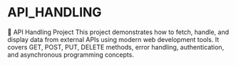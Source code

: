 # API_HANDLING
🚀 API Handling Project This project demonstrates how to fetch, handle, and display data from external APIs using modern web development tools. It covers GET, POST, PUT, DELETE methods, error handling, authentication, and asynchronous programming concepts.
